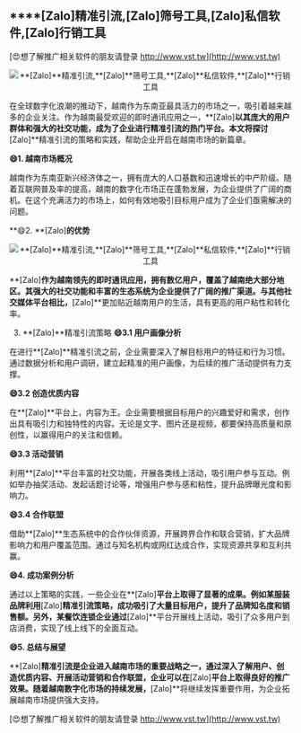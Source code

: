 ## ****[Zalo]**精准引流,**[Zalo]**筛号工具,**[Zalo]**私信软件,**[Zalo]**行销工具**

[😍想了解推广相关软件的朋友请登录 http://www.vst.tw](http://www.vst.tw)

 <center><img src="https://vst.tw/MP4/tuiguang/png/2.png" alt="**[Zalo]**精准引流,**[Zalo]**筛号工具,**[Zalo]**私信软件,**[Zalo]**行销工具"></center>

在全球数字化浪潮的推动下，越南作为东南亚最具活力的市场之一，吸引着越来越多的企业关注。作为越南最受欢迎的即时通讯应用之一，**[Zalo]**以其庞大的用户群体和强大的社交功能，成为了企业进行精准引流的热门平台。本文将探讨**[Zalo]**精准引流的策略和实践，帮助企业开启在越南市场的新篇章。

**😄1. 越南市场概况**

越南作为东南亚新兴经济体之一，拥有庞大的人口基数和迅速增长的中产阶级。随着互联网普及率的提高，越南的数字化市场正在蓬勃发展，为企业提供了广阔的商机。在这个充满活力的市场上，如何有效地吸引目标用户成为了企业们亟需解决的问题。

**😄2. **[Zalo]**的优势**

 <center><img src="https://vst.tw/MP4/tuiguang/png/2.png" alt="**[Zalo]**精准引流,**[Zalo]**筛号工具,**[Zalo]**私信软件,**[Zalo]**行销工具"></center>

**[Zalo]**作为越南领先的即时通讯应用，拥有数亿用户，覆盖了越南绝大部分地区。其强大的社交功能和丰富的生态系统为企业提供了广阔的推广渠道。与其他社交媒体平台相比，**[Zalo]**更加贴近越南用户的生活，具有更高的用户粘性和转化率。

3. **[Zalo]**精准引流策略
**😄3.1 用户画像分析**

在进行**[Zalo]**精准引流之前，企业需要深入了解目标用户的特征和行为习惯。通过数据分析和用户调研，建立起精准的用户画像，为后续的推广活动提供有力支撑。

**😄3.2 创造优质内容**

在**[Zalo]**平台上，内容为王。企业需要根据目标用户的兴趣爱好和需求，创作出具有吸引力和独特性的内容。无论是文字、图片还是视频，都要保持高质量和原创性，以赢得用户的关注和信赖。

**😄3.3 活动营销**

利用**[Zalo]**平台丰富的社交功能，开展各类线上活动，吸引用户参与互动。例如举办抽奖活动、发起话题讨论等，增强用户参与感和粘性，提升品牌曝光度和影响力。

**😄3.4 合作联盟**

借助**[Zalo]**生态系统中的合作伙伴资源，开展跨界合作和联合营销，扩大品牌影响力和用户覆盖范围。通过与知名机构或网红达成合作，实现资源共享和互利共赢。

**😄4. 成功案例分析**

通过以上策略的实践，一些企业在**[Zalo]**平台上取得了显著的成果。例如某服装品牌利用**[Zalo]**精准引流策略，成功吸引了大量目标用户，提升了品牌知名度和销售额。另外，某餐饮连锁企业通过**[Zalo]**平台开展线上活动，吸引了众多用户到店消费，实现了线上线下的全面互动。

**😄5. 总结与展望**

**[Zalo]**精准引流是企业进入越南市场的重要战略之一，通过深入了解用户、创造优质内容、开展活动营销和合作联盟，企业可以在**[Zalo]**平台上取得良好的推广效果。随着越南数字化市场的持续发展，**[Zalo]**将继续发挥重要作用，为企业拓展越南市场提供强大支持。

[😍想了解推广相关软件的朋友请登录 http://www.vst.tw](http://www.vst.tw)



